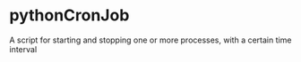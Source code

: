 # pythonCronJob
A script for starting and stopping one or more processes, with a certain time interval
